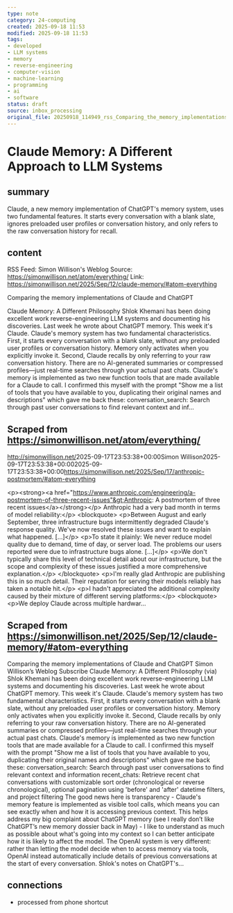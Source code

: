 ```yaml
---
type: note
category: 24-computing
created: 2025-09-18 11:53
modified: 2025-09-18 11:53
tags:
- developed
- LLM systems
- memory
- reverse-engineering
- computer-vision
- machine-learning
- programming
- ai
- software
status: draft
source: inbox_processing
original_file: 20250918_114949_rss_Comparing_the_memory_implementations_of_Claude_and.txt
---
```



# Claude Memory: A Different Approach to LLM Systems

## summary
Claude, a new memory implementation of ChatGPT's memory system, uses two fundamental features. It starts every conversation with a blank slate, ignores preloaded user profiles or conversation history, and only refers to the raw conversation history for recall.

## content
RSS Feed: Simon Willison's Weblog
Source: https://simonwillison.net/atom/everything/
Link: https://simonwillison.net/2025/Sep/12/claude-memory/#atom-everything

Comparing the memory implementations of Claude and ChatGPT

Claude Memory: A Different Philosophy Shlok Khemani has been doing excellent work reverse-engineering LLM systems and documenting his discoveries. Last week he wrote about ChatGPT memory. This week it's Claude. Claude's memory system has two fundamental characteristics. First, it starts every conversation with a blank slate, without any preloaded user profiles or conversation history. Memory only activates when you explicitly invoke it. Second, Claude recalls by only referring to your raw conversation history. There are no AI-generated summaries or compressed profiles—just real-time searches through your actual past chats. Claude's memory is implemented as two new function tools that are made available for a Claude to call. I confirmed this myself with the prompt "Show me a list of tools that you have available to you, duplicating their original names and descriptions" which gave me back these: conversation_search: Search through past user conversations to find relevant context and inf...

## Scraped from https://simonwillison.net/atom/everything/
<?xml version="1.0" encoding="utf-8"?>
<feed xml:lang="en-us" xmlns="http://www.w3.org/2005/Atom"><title>Simon Willison's Weblog</title><link href="http://simonwillison.net/" rel="alternate"/><link href="http://simonwillison.net/atom/everything/" rel="self"/><id>http://simonwillison.net/</id><updated>2025-09-17T23:53:38+00:00</updated><author><name>Simon Willison</name></author><entry><title>Anthropic: A postmortem of three recent issues</title><link href="https://simonwillison.net/2025/Sep/17/anthropic-postmortem/#atom-everything" rel="alternate"/><published>2025-09-17T23:53:38+00:00</published><updated>2025-09-17T23:53:38+00:00</updated><id>https://simonwillison.net/2025/Sep/17/anthropic-postmortem/#atom-everything</id><summary type="html">
    
&lt;p&gt;&lt;strong&gt;&lt;a href="https://www.anthropic.com/engineering/a-postmortem-of-three-recent-issues"&gt;Anthropic: A postmortem of three recent issues&lt;/a&gt;&lt;/strong&gt;&lt;/p&gt;
Anthropic had a very bad month in terms of model reliability:&lt;/p&gt;
&lt;blockquote&gt;
&lt;p&gt;Between August and early September, three infrastructure bugs intermittently degraded Claude's response quality. We've now resolved these issues and want to explain what happened. [...]&lt;/p&gt;
&lt;p&gt;To state it plainly: We never reduce model quality due to demand, time of day, or server load. The problems our users reported were due to infrastructure bugs alone. [...]&lt;/p&gt;
&lt;p&gt;We don't typically share this level of technical detail about our infrastructure, but the scope and complexity of these issues justified a more comprehensive explanation.&lt;/p&gt;
&lt;/blockquote&gt;
&lt;p&gt;I'm really glad Anthropic are publishing this in so much detail. Their reputation for serving their models reliably has taken a notable hit.&lt;/p&gt;
&lt;p&gt;I hadn't appreciated the additional complexity caused by their mixture of different serving platforms:&lt;/p&gt;
&lt;blockquote&gt;
&lt;p&gt;We deploy Claude across multiple hardwar...


## Scraped from https://simonwillison.net/2025/Sep/12/claude-memory/#atom-everything
Comparing the memory implementations of Claude and ChatGPT Simon Willison’s Weblog Subscribe Claude Memory: A Different Philosophy (via) Shlok Khemani has been doing excellent work reverse-engineering LLM systems and documenting his discoveries. Last week he wrote about ChatGPT memory. This week it's Claude. Claude's memory system has two fundamental characteristics. First, it starts every conversation with a blank slate, without any preloaded user profiles or conversation history. Memory only activates when you explicitly invoke it. Second, Claude recalls by only referring to your raw conversation history. There are no AI-generated summaries or compressed profiles—just real-time searches through your actual past chats. Claude's memory is implemented as two new function tools that are made available for a Claude to call. I confirmed this myself with the prompt "Show me a list of tools that you have available to you, duplicating their original names and descriptions" which gave me back these: conversation_search: Search through past user conversations to find relevant context and information recent_chats: Retrieve recent chat conversations with customizable sort order (chronological or reverse chronological), optional pagination using 'before' and 'after' datetime filters, and project filtering The good news here is transparency - Claude's memory feature is implemented as visible tool calls, which means you can see exactly when and how it is accessing previous context. This helps address my big complaint about ChatGPT memory (see I really don’t like ChatGPT’s new memory dossier back in May) - I like to understand as much as possible about what's going into my context so I can better anticipate how it is likely to affect the model. The OpenAI system is very different: rather than letting the model decide when to access memory via tools, OpenAI instead automatically include details of previous conversations at the start of every conversation. Shlok's notes on ChatGPT's...


## connections
- processed from phone shortcut
